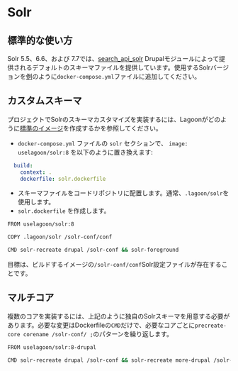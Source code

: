 # Solr

## 標準的な使い方

Solr 5.5、6.6、および 7.7では、[search\_api\_solr](https://www.drupal.org/project/search_api_solr) Drupalモジュールによって提供されるデフォルトのスキーマファイルを提供しています。使用するSolrバージョンを[例](https://github.com/lagoon-examples/drupal-solr)のように`docker-compose.yml`ファイルに追加してください。

## カスタムスキーマ

プロジェクトでSolrのスキーマカスタマイズを実装するには、Lagoonがどのように[標準のイメージ](https://github.com/uselagoon/lagoon-images/blob/main/images/solr-drupal/8.Dockerfile)を作成するかを参照してください。

* `docker-compose.yml` ファイルの `solr` セクションで、 `image: uselagoon/solr:8` を以下のように置き換えます:

```yaml title="docker-compose.yml"
  build:
    context: .
    dockerfile: solr.dockerfile
```

* スキーマファイルをコードリポジトリに配置します。通常、`.lagoon/solr`を使用します。
* `solr.dockerfile` を作成します。

```bash title="solr.dockerfile"
FROM uselagoon/solr:8

COPY .lagoon/solr /solr-conf/conf

CMD solr-recreate drupal /solr-conf && solr-foreground
```

目標は、ビルドするイメージの`/solr-conf/conf`Solr設定ファイルが存在することです。

## マルチコア

複数のコアを実装するには、上記のように独自のSolrスキーマを用意する必要があります。必要な変更はDockerfileの`CMD`だけで、必要なコアごとに`precreate-core corename /solr-conf/ ;`のパターンを繰り返します。

```bash title="solr.dockerfile"
FROM uselagoon/solr:8-drupal

CMD solr-recreate drupal /solr-conf && solr-recreate more-drupal /solr-conf && solr-foreground
```
